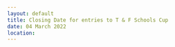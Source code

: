 ```yaml
---
layout: default
title: Closing Date for entries to T & F Schools Cup
date: 04 March 2022
location:
---
```

